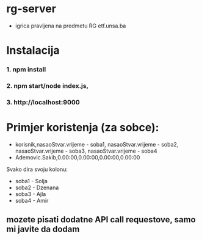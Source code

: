 # rg-server
- igrica pravljena na predmetu RG etf.unsa.ba

# Instalacija
### 1. npm install
### 2. npm start/node index.js, 
### 3. http://localhost:9000

# Primjer koristenja (za sobce):
- korisnik,nasaoStvar.vrijeme - soba1, nasaoStvar.vrijeme - soba2, nasaoStvar.vrijeme - soba3, nasaoStvar.vrijeme - soba4
- Ademovic.Sakib,0.00:00,0.00:00,0.00:00,0.00:00

Svako dira svoju kolonu:
- soba1 - Solja
- soba2 - Dzenana
- soba3 - Ajla
- soba4 - Amir

## mozete pisati dodatne API call requestove, samo mi javite da dodam
